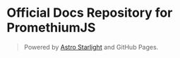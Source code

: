 # Official Docs Repository for PromethiumJS

> Powered by [Astro Starlight](https://starlight.astro.build/) and GitHub Pages.
